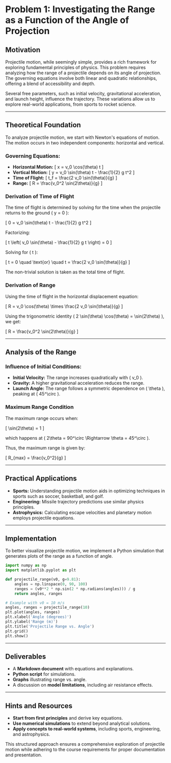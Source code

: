 # Problem 1: Investigating the Range as a Function of the Angle of Projection

## Motivation
Projectile motion, while seemingly simple, provides a rich framework for exploring fundamental principles of physics. This problem requires analyzing how the range of a projectile depends on its angle of projection. The governing equations involve both linear and quadratic relationships, offering a blend of accessibility and depth.

Several free parameters, such as initial velocity, gravitational acceleration, and launch height, influence the trajectory. These variations allow us to explore real-world applications, from sports to rocket science.

---

## Theoretical Foundation
To analyze projectile motion, we start with Newton's equations of motion. The motion occurs in two independent components: horizontal and vertical.

### Governing Equations:
- **Horizontal Motion:**
  \[ x = v_0 \cos(\theta) t \]
- **Vertical Motion:**
  \[ y = v_0 \sin(\theta) t - \frac{1}{2} g t^2 \]
- **Time of Flight:**
  \[ t_f = \frac{2 v_0 \sin(\theta)}{g} \]
- **Range:**
  \[ R = \frac{v_0^2 \sin(2\theta)}{g} \]

### Derivation of Time of Flight
The time of flight is determined by solving for the time when the projectile returns to the ground \( y = 0 \):

\[
0 = v_0 \sin(\theta) t - \frac{1}{2} g t^2
\]

Factorizing:

\[
 t \left( v_0 \sin(\theta) - \frac{1}{2} g t \right) = 0
\]

Solving for \( t \):

\[
 t = 0 \quad \text{or} \quad t = \frac{2 v_0 \sin(\theta)}{g}
\]

The non-trivial solution is taken as the total time of flight.

### Derivation of Range
Using the time of flight in the horizontal displacement equation:

\[
 R = v_0 \cos(\theta) \times \frac{2 v_0 \sin(\theta)}{g}
\]

Using the trigonometric identity \( 2 \sin(\theta) \cos(\theta) = \sin(2\theta) \), we get:

\[
 R = \frac{v_0^2 \sin(2\theta)}{g}
\]

---

## Analysis of the Range

### Influence of Initial Conditions:
- **Initial Velocity:** The range increases quadratically with \( v_0 \).
- **Gravity:** A higher gravitational acceleration reduces the range.
- **Launch Angle:** The range follows a symmetric dependence on \( \theta \), peaking at \( 45^\circ \).

### Maximum Range Condition
The maximum range occurs when:

\[
 \sin(2\theta) = 1
\]

which happens at \( 2\theta = 90^\circ \Rightarrow \theta = 45^\circ \).

Thus, the maximum range is given by:

\[
 R_{max} = \frac{v_0^2}{g}
\]

---

## Practical Applications
- **Sports:** Understanding projectile motion aids in optimizing techniques in sports such as soccer, basketball, and golf.
- **Engineering:** Missile trajectory predictions use similar physics principles.
- **Astrophysics:** Calculating escape velocities and planetary motion employs projectile equations.

---

## Implementation
To better visualize projectile motion, we implement a Python simulation that generates plots of the range as a function of angle.

```python
import numpy as np
import matplotlib.pyplot as plt

def projectile_range(v0, g=9.81):
    angles = np.linspace(0, 90, 100)
    ranges = (v0**2 * np.sin(2 * np.radians(angles))) / g
    return angles, ranges

# Example with v0 = 10 m/s
angles, ranges = projectile_range(10)
plt.plot(angles, ranges)
plt.xlabel('Angle (degrees)')
plt.ylabel('Range (m)')
plt.title('Projectile Range vs. Angle')
plt.grid()
plt.show()
```

---

## Deliverables
- A **Markdown document** with equations and explanations.
- **Python script** for simulations.
- **Graphs** illustrating range vs. angle.
- A discussion on **model limitations**, including air resistance effects.

---

## Hints and Resources
- **Start from first principles** and derive key equations.
- **Use numerical simulations** to extend beyond analytical solutions.
- **Apply concepts to real-world systems**, including sports, engineering, and astrophysics.

This structured approach ensures a comprehensive exploration of projectile motion while adhering to the course requirements for proper documentation and presentation.

